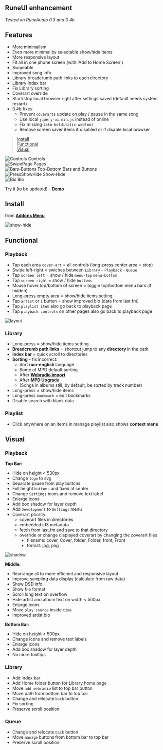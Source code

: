 RuneUI enhancement
---
_Tested on RuneAudio 0.3 and 0.4b_   

Features
---
- More minimalism
- Even more minimal by selectable show/hide items
- More responsive layout
- Fit all in one phone screen (with 'Add to Home Screen')
- Swipeable
- Improved song info
- Library breadcrumb path links to each directory
- Library index bar
- Fix Library sorting
- Coverart override
- Start/stop local browser right after settings saved (default needs system restart)
- 0.4b fixes:
	- Prevent `coverarts` update on play / pause in the same song
	- Use local `jquery-ui.min.js` instead of online
	- Fix missing `lato-bolditalic-webfont`
	- Remove screen saver items if disabled or if disable local browser

>[Install](#install)  
>[Functional](#functional)  
>[Visual](#visual)  

![Controls](https://github.com/rern/_assets/raw/master/RuneUI_enhancement/gestures/iPnone8P-Controls.gif) Controls  
![SwipePage](https://github.com/rern/_assets/raw/master/RuneUI_enhancement/gestures/iPnone8P-SwipePage.gif) Pages  
![Bars-Buttons](https://github.com/rern/_assets/raw/master/RuneUI_enhancement/gestures/iPnone8P-Bars-Buttons.gif) Top-Bottom Bars and Buttons   
![PressShowHide](https://github.com/rern/_assets/raw/master/RuneUI_enhancement/gestures/iPnone8P-PressShowHide.gif) Show-Hide  
![Bio](https://github.com/rern/_assets/raw/master/RuneUI_enhancement/gestures/iPnone8P-Bio.gif) Bio  

Try it (to be updated) - [**Demo**](https://rern.github.io/RuneUI_GPIO/)  

Install
---
from [**Addons Menu**](https://github.com/rern/RuneAudio_Addons)  

![show-hide](https://github.com/rern/_assets/blob/master/RuneUI_enhancement/show-hide.gif)

Functional
---

### Playback
- Tap each area `cover-art` = all controls (long-press center area = stop)
- Swipe left-right = swiches between `Library` - `Playback` - `Queue`
- Tap `screen left` = show / hide `menu-top` `menu-bottom`
- Tap `screen right` = show / hide `buttons`
- Mouse hover top/bottom of screen = toggle top/bottom menu bars (if hidden)
- Long-press empty area = show/hide items setting
- Tap `artist` or `i` button = show improved bio (data from last.fm)
- Tap `playlist item` also go back to playback page
- Tap `playback controls` on other pages also go back to playback page

![layout](https://github.com/rern/_assets/blob/master/RuneUI_enhancement/RuneUImod1.gif)

### Library
- Long-press = show/hide items setting
- **Breadcrumb path links** = shortcut jump to any **directory** in the path
- **Index bar** = quick scroll to directories
- **Sorting** - fix incorrect:
	- Sort **non-english** language
	- Some of MPD default sorting
	- After [**Webradio import**](https://github.com/rern/RuneAudio/tree/master/webradio)
	- After [**MPD Upgrade**](https://github.com/rern/RuneAudio/tree/master/mpd)
	- (Songs in albums still, by default, be sorted by track number)
- Long-press = show/hide items
- Long-press `bookmark` = edit bookmarks
- Disable search with blank data

### Playlist
- Click anywhere on an items in manage playlist also shows **context menu**
	
Visual
---

### Playback
**Top Bar:**
- Hide on height < 530px
- Change `logo` to svg
- Separate pause from play buttons
- Full height `buttons` and fixed at center
- Change `Settings` icons and remove text label
- Enlarge icons
- Add box shadow for layer depth
- Add `Development` to `Settings` menu
- Coverart priority:
    - coverart files in directories
	- embedded id3 metadata
	- fetch from last.fm and save to that directory
	- override or change displayed coverart by changing the coverart files
	    - filename: cover, Cover, folder, Folder, front, Front
	    - format: jpg, png

![shadow](https://github.com/rern/_assets/blob/master/RuneUI_enhancement/shadow.jpg)

**Middle:**
- Rearrange all to more efficient and responsive layout
- Improve sampling data display (calculate from raw data)
- Show DSD info
- Show file format
- Scroll long text on overflow
- Hide artist and album text on width < 500px
- Enlarge icons
- Move `play source` inside `time`
- Improved artist bio

**Bottom Bar:**
- Hide on height < 500px
- Change icons and remove text labels
- Enlarge icons
- Add box shadow for layer depth
- No more tooltips

### Library
- Add index bar
- Add Home folder button for Library home page
- Move `add webradio` list to top bar button
- Move path from bottom bar to top bar
- Change and relocate `back` button
- Fix sorting
- Preserve scroll position

### Queue
- Change and relocate `back` button
- Move `manage` buttons from bottom bar to top bar
- Preserve scroll position
